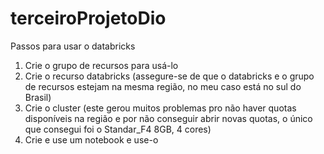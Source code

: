 # terceiroProjetoDio

Passos para usar o databricks 

1. Crie o grupo de recursos para usá-lo
2. Crie o recurso databricks (assegure-se de que o databricks e o grupo de recursos estejam na mesma região, no meu caso está no sul do Brasil)
3. Crie o cluster (este gerou muitos problemas pro não haver quotas disponíveis na região e por não conseguir abrir novas quotas, o único que consegui foi o Standar_F4 8GB, 4 cores)
4. Crie e use um notebook e use-o

